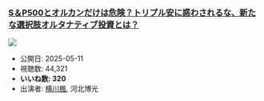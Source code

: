 ### [S＆P500とオルカンだけは危険？トリプル安に惑わされるな、新たな選択肢オルタナティブ投資とは？](https://www.youtube.com/watch?v=ew0Qj-tINYE)
[![](https://img.youtube.com/vi/ew0Qj-tINYE/sddefault.jpg)](https://www.youtube.com/watch?v=ew0Qj-tINYE)
-   公開日: 2025-05-11
-   視聴数: 44,321
-   **いいね数: 320**
-   出演者: [横川楓](/rehacq_fan/people/横川楓 "wikilink"), 河北博光
